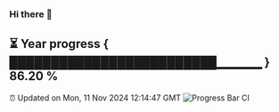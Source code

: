 ### Hi there 👋
⏳ Year progress { █████████████████████████▁▁▁▁▁ } 86.20 %
---
⏰ Updated on Mon, 11 Nov 2024 12:14:47 GMT
![Progress Bar CI](https://github.com/Moyi321/Moyi321/workflows/Progress%20Bar%20CI/badge.svg)
